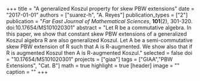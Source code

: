 +++
title = "A generalized Koszul property for skew PBW extensions"
date = "2017-01-01"
authors = ["suarez-h", "A. Reyes"]
publication_types = ["2"]
publication = "*Far East Journal of Mathematical Sciences*, **101**(2), 301-320. doi:10.17654/MS101020301"
abstract = "Let R be a commutative algebra. In this paper, we show that constant skew PBW extensions of a generalized Koszul algebra R are also generalized Koszul. Let A be a semi-commutative skew PBW extension of R such that A is R-augmented. We show also that if R is augmented Koszul then A is R-augmented Koszul."
selected = false
doi = "10.17654/MS101020301"
projects = ["giaa"]
tags = ["GIAA","PBW Extensions", "Cat. B"]
math = true
highlight = true
[header]
image = ""
caption = ""
+++
